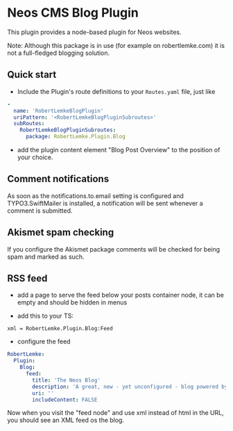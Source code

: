 # Neos CMS Blog Plugin

This plugin provides a node-based plugin for Neos websites.

Note: Although this package is in use (for example on robertlemke.com) it is not a full-fledged blogging solution.

## Quick start

* Include the Plugin's route definitions to your `Routes.yaml` file, just like

```yaml
-
  name: 'RobertLemkeBlogPlugin'
  uriPattern: '<RobertLemkeBlogPluginSubroutes>'
  subRoutes:
    RobertLemkeBlogPluginSubroutes:
      package: RobertLemke.Plugin.Blog
```

* add the plugin content element "Blog Post Overview" to the position of your choice.

## Comment notifications

As soon as the notifications.to.email setting is configured and TYPO3.SwiftMailer is installed, a notification
will be sent whenever a comment is submitted.

## Akismet spam checking

If you configure the Akismet package comments will be checked for being spam and marked as such.

## RSS feed

* add a page to serve the feed below your posts container node, it can be empty and should be hidden in menus

* add this to your TS:

```
xml = RobertLemke.Plugin.Blog:Feed
```

* configure the feed

```yaml
RobertLemke:
  Plugin:
    Blog:
      feed:
        title: 'The Neos Blog'
        description: 'A great, new - yet unconfigured - blog powered by Neos'
        uri: ''
        includeContent: FALSE
```

Now when you visit the "feed node" and use xml instead of html in the URL, you should see an XML feed os the
blog.
